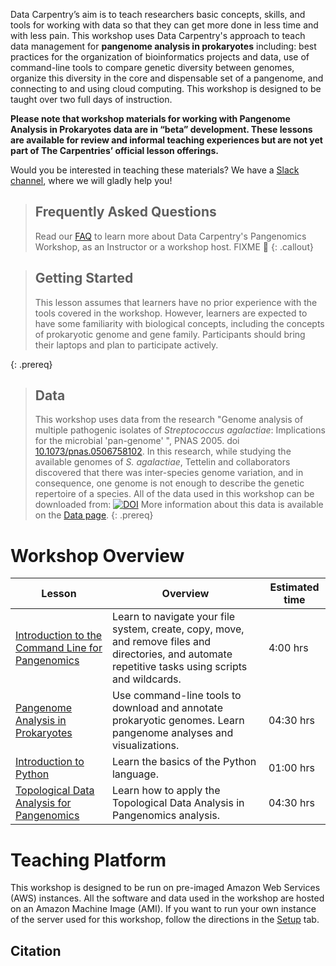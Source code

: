 ---
---

Data Carpentry’s aim is to teach researchers basic concepts, skills, and tools 
for working
with data so that they can get more done in less time and with less pain. This workshop uses 
Data Carpentry's approach to
teach data management for **pangenome analysis in prokaryotes** including: 
best practices for the organization of bioinformatics projects and data, 
use of command-line tools to compare genetic diversity between genomes,
organize this diversity in the core and dispensable set of a pangenome,
and connecting to and using cloud computing. 
This workshop is designed to be taught over two full days of instruction.

**Please note that workshop materials for working with Pangenome Analysis in Prokaryotes data are in “beta” development. 
These lessons are available for review and informal teaching experiences but are not yet part 
of The Carpentries’ official lesson offerings.**

Would you be interested in teaching these materials? We have a 
[Slack channel](https://metagenomicslesson.slack.com/archives/C023H1DRD1V), where we will gladly help you! 


> ## Frequently Asked Questions
> Read our [FAQ](/pangenomics-workshop/faq/index.html) to learn more about Data Carpentry's Pangenomics Workshop, 
> as an Instructor or a workshop host. FIXME 💢
{: .callout} 

> ## Getting Started
>
> This lesson assumes that learners have no prior experience with the tools covered in the workshop. 
> However, learners are expected to have some familiarity with biological concepts,
> including the concepts of prokaryotic genome and gene family. 
> Participants should bring their laptops and plan to participate actively.  
> 
{: .prereq}

> ## Data
> 
> This workshop uses data from the research "Genome analysis of multiple pathogenic 
> isolates of _Streptococcus agalactiae_: Implications for the microbial 'pan-genome' ",
> PNAS 2005. doi [10.1073/pnas.0506758102](https://doi.org/10.1073/pnas.0506758102).
> In this research, while studying the available genomes of _S. agalactiae_, 
> Tettelin and collaborators discovered that there was inter-species
> genome variation, and in consequence, one genome is not enough to 
> describe the genetic repertoire of a species. 
> All of the data used in this workshop can be downloaded from:
>  [![DOI](https://zenodo.org/badge/DOI/10.5281/zenodo.7620503.svg)](https://doi.org/10.5281/zenodo.7620503)
> More information about this data is available on the [Data page](https://czirion.github.io/pangenomics-workshop/data/index.html).
{: .prereq} 

# Workshop Overview 

| Lesson    | Overview | Estimated time|
| ------- | ---------- | ---------- |
| [Introduction to the Command Line for Pangenomics](https://carpentries-incubator.github.io/shell-pangenomics/) | Learn to navigate your file system, create, copy, move, and remove files and directories, and automate repetitive tasks using scripts and wildcards. | 4:00 hrs |
| [Pangenome Analysis in Prokaryotes](https://paumayell.github.io/pangenomics/) | Use command-line tools to download and annotate prokaryotic genomes. Learn pangenome analyses and visualizations. |04:30 hrs|  
| [Introduction to Python](https://carpentries-incubator.github.io/pangenomics-python/) | Learn the basics of the Python language. |01:00 hrs| 
| [Topological Data Analysis for Pangenomics](https://paumayell.github.io/topological-data-analysis/) | Learn how to apply the Topological Data Analysis in Pangenomics analysis. |04:30 hrs| 



# Teaching Platform
This workshop is designed to be run on pre-imaged Amazon Web Services (AWS)
instances. All the software and data used in the workshop are hosted on an Amazon Machine Image (AMI).
If you want to run your own instance of the server used for this workshop, follow the directions in the [Setup](setup.html) tab. 

## Citation 

